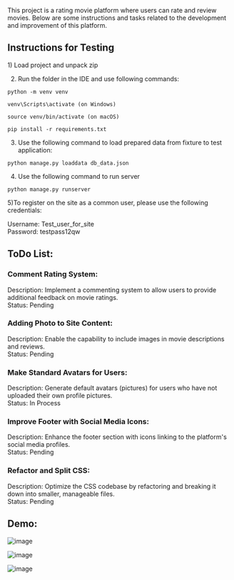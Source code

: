 This project is a rating movie platform where users can rate and review movies. Below are some instructions and tasks related to the development and improvement of this platform.

<h2>Instructions for Testing</h2>
1) Load project and unpack zip

2) Run the folder in the IDE and use following commands:

`python -m venv venv`

`venv\Scripts\activate (on Windows)`

`source venv/bin/activate (on macOS)`

`pip install -r requirements.txt`

3) Use the following command to load prepared data from fixture to test application:
 
`python manage.py loaddata db_data.json`

4) Use the following command to run server

`python manage.py runserver`

5)To register on the site as a common user, please use the following credentials:

Username: Test_user_for_site<br>
Password: testpass12qw<br>

<h2>ToDo List:</h2>

<h3>Comment Rating System:</h3>

Description: Implement a commenting system to allow users to provide additional feedback on movie ratings.
<br>Status: Pending

<h3>Adding Photo to Site Content:</h3>

Description: Enable the capability to include images in movie descriptions and reviews.
<br>Status: Pending

<h3>Make Standard Avatars for Users:</h3>

Description: Generate default avatars (pictures) for users who have not uploaded their own profile pictures.
<br>Status: In Process

<h3>Improve Footer with Social Media Icons:</h3>

Description: Enhance the footer section with icons linking to the platform's social media profiles.
<br>Status: Pending

<h3>Refactor and Split CSS:</h3>
Description: Optimize the CSS codebase by refactoring and breaking it down into smaller, manageable files.
<br>Status: Pending

<h2>Demo:</h2>

![image](https://github.com/CaCtUs1k/rating-movie-platform/assets/78649918/02b76b13-7514-436b-817f-50cda7ff7e4e)

![image](https://github.com/CaCtUs1k/rating-movie-platform/assets/78649918/0c85b2df-0b35-4822-8ae5-a72bd6f2f09c)

![image](https://github.com/CaCtUs1k/rating-movie-platform/assets/78649918/329f744e-7864-45b9-9eff-ca8e864646a2)


